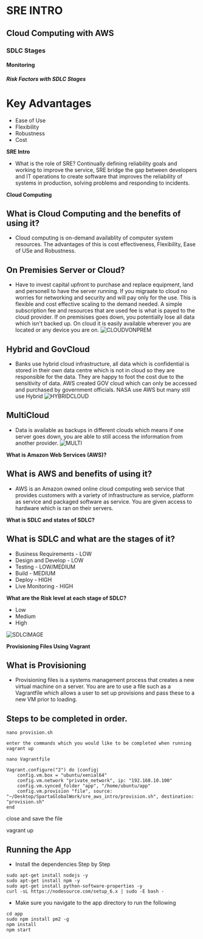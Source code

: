 # SRE INTRO
## Cloud Computing with AWS
### SDLC Stages
#### Monitoring
##### Risk Factors with SDLC Stages

# Key Advantages

* Ease of Use
* Flexibility
* Robustness
* Cost

**SRE Intro**
- What is the role of SRE?
Continually defining reliability goals and working to improve the service, SRE bridge the gap between developers and IT operations to create software that improves the reliability of systems in production, solving problems and responding to incidents.


**Cloud Computing**
## What is Cloud Computing and the benefits of using it?
 - Cloud computing is on-demand availablity of computer system resources. The advantages of this is cost effectiveness, Flexibility, Ease of USe and Robustness.

## On Premisies Server or Cloud?
 - Have to invest capital upfront to purchase and replace equipment, land and personell to have the server running. If you migraate to cloud no worries for networking and security and will pay only for the use. This is flexible and cost effective scaling to the demand needed. A simple subscription fee and resources that are used fee is what is payed to the cloud provider. If on premisises goes down, you potentially lose all data which isn't backed up. On cloud it is easily available wherever you are located or any device you are on.
![CLOUDVONPREM](https://www.ebcgroup.co.uk/wp-content/uploads/2020/05/On_Premise_Vs_Cloud.png)

## Hybrid and GovCloud
 - Banks use hybrid cloud infrastructure, all data which is confidential is stored in their own data centre which is not in cloud so they are responsible for the data. They are happy to foot the cost due to the sensitivity of data. AWS created GOV cloud which can only be accessed and purchased by government officials. NASA use AWS but many still use Hybrid
![HYBRIDCLOUD](https://www.cloudplan.net/webcontent/img/blog/HybridCloud.png)

## MultiCloud
 - Data is available as backups in different clouds which means if one server goes down, you are able to still access the information from another provider.
![MULTI](http://www.xorlogics.com/wp-content/uploads/2019/11/Screenshot-2019-11-23-at-14.34.27.png)

**What is Amazon Web Services (AWS)?**
## What is AWS and benefits of using it?
 - AWS is an Amazon owned online cloud computing web service that provides customers with a variety of infrastructure as service, platform as service and packaged software as service. You are given access to hardware which is ran on their servers.


**What is SDLC and states of SDLC?**
## What is SDLC and what are the stages of it?

 - Business Requirements - LOW
 - Design and Develop - LOW
 - Testing - LOW/MEDIUM
 - Build - MEDIUM
 - Deploy - HIGH
 - Live Monitoring - HIGH


**What are the Risk level at each stage of SDLC?**
- Low
- Medium
- High

![SDLCIMAGE](https://bigwater.consulting/wp-content/uploads/2019/04/SDLC_BWC.png)

**Provisioning Files Using Vagrant**
## What is Provisioning
- Provisioning files is a systems management process that creates a new virtual machine on a server. You are are to use a file such as a Vagrantfile which allows a user to set up provisions and pass these to a new VM prior to loading.
 
## Steps to be completed in order.
```
nano provision.sh

enter the commands which you would like to be completed when running vagrant up

nano Vagrantfile

Vagrant.configure("2") do |config|
    config.vm.box = "ubuntu/xenial64"
    config.vm.network "private_network", ip: "192.168.10.100"
    config.vm.synced_folder "app", "/home/ubuntu/app"
    config.vm.provision "file", source: "~/Desktop/SpartaGlobalWork/sre_aws_intro/provision.sh", destination: "provision.sh"
end
```
close and save the file

vagrant up

## Running the App

 - Install the dependencies Step by Step
 ```
sudo apt-get install nodejs -y
sudo apt-get install npm -y
sudo apt-get install python-software-properties -y
curl -sL https://nodesource.com/setup_6.x | sudo -E bash -
```
- Make sure you navigate to the app directory to run the following
```
cd app
sudo npm install pm2 -g
npm install
npm start
```